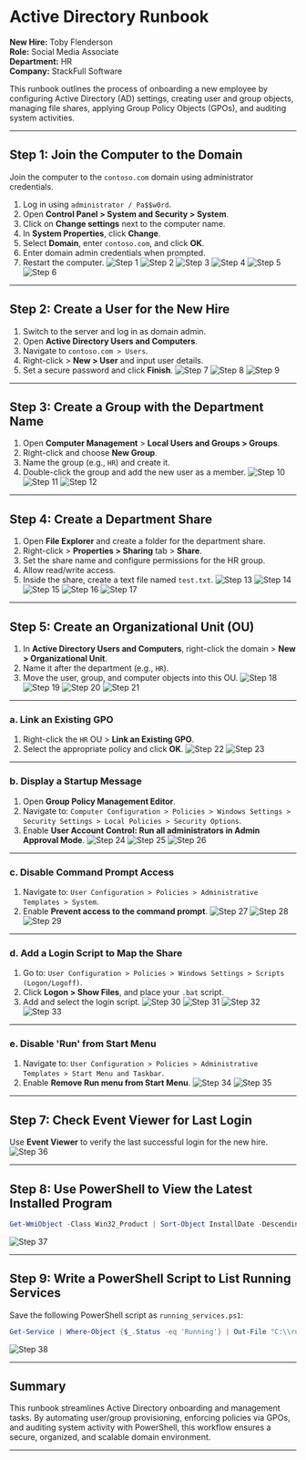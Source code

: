 # Active Directory Runbook

**New Hire:** Toby Flenderson  
**Role:** Social Media Associate  
**Department:** HR  
**Company:** StackFull Software

This runbook outlines the process of onboarding a new employee by configuring Active Directory (AD) settings, creating user and group objects, managing file shares, applying Group Policy Objects (GPOs), and auditing system activities.

---

## Step 1: Join the Computer to the Domain

Join the computer to the `contoso.com` domain using administrator credentials.
1. Log in using `administrator / Pa$$w0rd`.
2. Open **Control Panel > System and Security > System**.
3. Click on **Change settings** next to the computer name.
4. In **System Properties**, click **Change**.
5. Select **Domain**, enter `contoso.com`, and click **OK**.
6. Enter domain admin credentials when prompted.
7. Restart the computer.
![Step 1](Active-Directory-Runbook-Images/image1.png)
![Step 2](Active-Directory-Runbook-Images/image2.png)
![Step 3](Active-Directory-Runbook-Images/image3.png)
![Step 4](Active-Directory-Runbook-Images/image4.png)
![Step 5](Active-Directory-Runbook-Images/image5.png)
![Step 6](Active-Directory-Runbook-Images/image6.png)

---

## Step 2: Create a User for the New Hire

1. Switch to the server and log in as domain admin.
2. Open **Active Directory Users and Computers**.
3. Navigate to `contoso.com > Users`.
4. Right-click > **New > User** and input user details.
5. Set a secure password and click **Finish**.
![Step 7](Active-Directory-Runbook-Images/image7.png)
![Step 8](Active-Directory-Runbook-Images/image8.png)
![Step 9](Active-Directory-Runbook-Images/image9.png)

---

## Step 3: Create a Group with the Department Name

1. Open **Computer Management** > **Local Users and Groups > Groups**.
2. Right-click and choose **New Group**.
3. Name the group (e.g., `HR`) and create it.
4. Double-click the group and add the new user as a member.
![Step 10](Active-Directory-Runbook-Images/image10.png)
![Step 11](Active-Directory-Runbook-Images/image11.png)
![Step 12](Active-Directory-Runbook-Images/image12.png)

---

## Step 4: Create a Department Share

1. Open **File Explorer** and create a folder for the department share.
2. Right-click > **Properties > Sharing** tab > **Share**.
3. Set the share name and configure permissions for the HR group.
4. Allow read/write access.
5. Inside the share, create a text file named `test.txt`.
![Step 13](Active-Directory-Runbook-Images/image13.png)
![Step 14](Active-Directory-Runbook-Images/image14.png)
![Step 15](Active-Directory-Runbook-Images/image15.png)
![Step 16](Active-Directory-Runbook-Images/image16.png)
![Step 17](Active-Directory-Runbook-Images/image17.png)

---

## Step 5: Create an Organizational Unit (OU)

1. In **Active Directory Users and Computers**, right-click the domain > **New > Organizational Unit**.
2. Name it after the department (e.g., `HR`).
3. Move the user, group, and computer objects into this OU.
![Step 18](Active-Directory-Runbook-Images/image18.png)
![Step 19](Active-Directory-Runbook-Images/image19.png)
![Step 20](Active-Directory-Runbook-Images/image20.png)
![Step 21](Active-Directory-Runbook-Images/image21.png)

---

### a. Link an Existing GPO

1. Right-click the `HR` OU > **Link an Existing GPO**.
2. Select the appropriate policy and click **OK**.
![Step 22](Active-Directory-Runbook-Images/image22.png)
![Step 23](Active-Directory-Runbook-Images/image23.png)

---

### b. Display a Startup Message

1. Open **Group Policy Management Editor**.
2. Navigate to: `Computer Configuration > Policies > Windows Settings > Security Settings > Local Policies > Security Options`.
3. Enable **User Account Control: Run all administrators in Admin Approval Mode**.
![Step 24](Active-Directory-Runbook-Images/image24.png)
![Step 25](Active-Directory-Runbook-Images/image25.png)
![Step 26](Active-Directory-Runbook-Images/image26.png)

---

### c. Disable Command Prompt Access

1. Navigate to: `User Configuration > Policies > Administrative Templates > System`.
2. Enable **Prevent access to the command prompt**.
![Step 27](Active-Directory-Runbook-Images/image27.png)
![Step 28](Active-Directory-Runbook-Images/image28.png)
![Step 29](Active-Directory-Runbook-Images/image29.png)

---

### d. Add a Login Script to Map the Share

1. Go to: `User Configuration > Policies > Windows Settings > Scripts (Logon/Logoff)`.
2. Click **Logon > Show Files**, and place your `.bat` script.
3. Add and select the login script.
![Step 30](Active-Directory-Runbook-Images/image30.png)
![Step 31](Active-Directory-Runbook-Images/image31.png)
![Step 32](Active-Directory-Runbook-Images/image32.png)
![Step 33](Active-Directory-Runbook-Images/image33.png)

---

### e. Disable 'Run' from Start Menu

1. Navigate to: `User Configuration > Policies > Administrative Templates > Start Menu and Taskbar`.
2. Enable **Remove Run menu from Start Menu**.
![Step 34](Active-Directory-Runbook-Images/image34.png)
![Step 35](Active-Directory-Runbook-Images/image35.png)

---

## Step 7: Check Event Viewer for Last Login

Use **Event Viewer** to verify the last successful login for the new hire.
![Step 36](Active-Directory-Runbook-Images/image36.png)

---

## Step 8: Use PowerShell to View the Latest Installed Program

```powershell
Get-WmiObject -Class Win32_Product | Sort-Object InstallDate -Descending | Select-Object Name, InstallDate -First 1
```
![Step 37](Active-Directory-Runbook-Images/image37.png)

---

## Step 9: Write a PowerShell Script to List Running Services

Save the following PowerShell script as `running_services.ps1`:
```powershell
Get-Service | Where-Object {$_.Status -eq 'Running'} | Out-File "C:\\running_services.txt"
```
![Step 38](Active-Directory-Runbook-Images/image38.png)

---

## Summary

This runbook streamlines Active Directory onboarding and management tasks. By automating user/group provisioning, enforcing policies via GPOs, and auditing system activity with PowerShell, this workflow ensures a secure, organized, and scalable domain environment.

---
